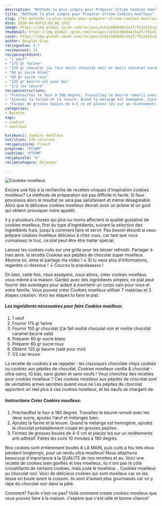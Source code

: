 ```yaml
---
description: "Méthode la plus simple pour Préparer Ultime Cookies moelleux"
title: "Méthode la plus simple pour Préparer Ultime Cookies moelleux"
slug: 1741-methode-la-plus-simple-pour-preparer-ultime-cookies-moelleux
date: 2020-08-09T12:05:06.375Z
image: https://img-global.cpcdn.com/recipes/2cb2c866844c5e2f/751x532cq70/cookies-moelleux-photo-principale-de-la-recette.jpg
thumbnail: https://img-global.cpcdn.com/recipes/2cb2c866844c5e2f/751x532cq70/cookies-moelleux-photo-principale-de-la-recette.jpg
cover: https://img-global.cpcdn.com/recipes/2cb2c866844c5e2f/751x532cq70/cookies-moelleux-photo-principale-de-la-recette.jpg
author: Douglas Gray
ratingvalue: 4.7
reviewcount: 12
recipeingredient:
- "1 oeuf"
- "175 gr farine"
- "150 gr chocolat jai fait moiti chocolat noir et moiti chocolat caramel beurre sal"
- "60 gr sucre blanc"
- "60 gr sucre roux"
- "125 gr beurre sal pour moi"
- "1/2 cac levure"
recipeinstructions:
- "Préchauffez le four à 180 degrés. Travaillez le beurre ramolli avec les deux sucre, ajoutez l’œuf et mélangez bien."
- "Ajoutez la farine et la levure. Quand le mélange est homogène, ajoutez le chocolat préalablement coupé en grosses pépites."
- "Formez de grosses boules de 4-5 cm et placez les sur un revêtements anti adhésif. Faites les cuire 10 minutes à 180 degrés."
categories:
- Recette
tags:
- cookies
- moelleux

katakunci: cookies moelleux 
nutrition: 136 calories
recipecuisine: French
preptime: "PT10M"
cooktime: "PT59M"
recipeyield: "4"
recipecategory: Déjeuner

---
```



![Cookies moelleux](https://img-global.cpcdn.com/recipes/2cb2c866844c5e2f/751x532cq70/cookies-moelleux-photo-principale-de-la-recette.jpg)

Encore une fois à la recherche de recettes uniques d'inspiration cookies moelleux? La méthode de préparation est pas difficile ni facile. Si faux processus alors le résultat ne sera pas satisfaisant et même désagréable. Alors que le délicieux cookies moelleux devrait avoir un arôme et un goût qui obtenir provoquer notre appétit.

Il y a plusieurs choses qui plus ou moins affectent la qualité gustative de cookies moelleux, first du type d'ingrédients, suivant la sélection des ingrédients frais, jusqu'à comment faire et servir. Pas besoin étourdi si veux prépare cookies moelleux délicieux à chez vous, car tant que vous connaissez le truc, ce plat peut être être traiter spécial.

Laissez les cookies cuits sur une grille pour les laisser refroidir. Partager à mes amis. la recette Cookies aux pépites de chocolat super moelleux. Abonne toi, aime et partage ma vidéo ! ↓ Si tu veux plus d&#39;informations, regardes ci-dessous ! ↓ Coucou la populaaaass !


Eh bien, cette fois, nous essayons, nous allons, créer cookies moelleux vous-même à la maison. Gardez avec des ingrédients simples, ce plat peut fournir des avantages pour aidant à maintenir un corps sain pour vous et votre famille. Vous pouvez créer Cookies moelleux utiliser 7 matériau et 3 étapes création. Voici les étapes to faire le plat.

<!--inarticleads1-->

##### Les ingrédients nécessaires pour faire Cookies moelleux:

1.  1 oeuf
1. Fournir 175 gr farine
1. Fournir 150 gr chocolat (j’ai fait moitié chocolat noir et moitié chocolat caramel beurre salé)
1. Préparer 60 gr sucre blanc
1. Préparer 60 gr sucre roux
1. Obtenir 125 gr beurre (salé pour moi)
1.  1/2 cac levure


La recette de cookies à se rappeler : les classiques chocolate chips cookies ou cookies aux pépites de chocolat. Cookies moelleux vanille &amp; chocolat - ultra-sains, IG bas, sans gluten et sans oeufs ! Vous cherchez des recettes pour cookies moelleux ? Ces cookies moelleux aux pépites de chocolat sont de véritables armes secrètes quand vous ne Les pépites de chocolat apportent un réel plus à ces cookies moelleux, et les oeufs se chargent de. 

<!--inarticleads2-->

##### Instructions Créer Cookies moelleux:

1. Préchauffez le four à 180 degrés. Travaillez le beurre ramolli avec les deux sucre, ajoutez l’œuf et mélangez bien.
1. Ajoutez la farine et la levure. Quand le mélange est homogène, ajoutez le chocolat préalablement coupé en grosses pépites.
1. Formez de grosses boules de 4-5 cm et placez les sur un revêtements anti adhésif. Faites les cuire 10 minutes à 180 degrés.


Nos cookies sont entièrement boulés A LA MAIN, puis cuits à feu très doux pendant longtemps, pour un rendu ultra moelleux! Nous attachons beaucoup d&#39;importance à la QUALITE de nos recettes et au. Voici une recette de cookies bien gonflés et très moelleux, ils n&#39;ont pas le côté croustillants de certains cookies, mais juste le moelleux… Cookies moelleux au chocolat noir. Voici de délicieux cookies qui sont moelleux car on les laisse en boule avent la cuisson. Ils sont d&#39;autant plus gourmands car on y râpe du chocolat noir dans la pâte. 


Comment? Facile n'est-ce pas? Voilà comment create cookies moelleux que vous pouvez faire à la maison. J'espère que c'est utile et bonne chance!
